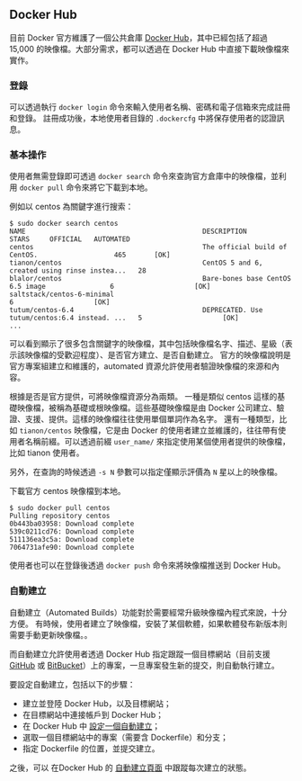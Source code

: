 ## Docker Hub
目前 Docker 官方維護了一個公共倉庫 [Docker Hub](https://hub.docker.com/)，其中已經包括了超過 15,000 的映像檔。大部分需求，都可以透過在 Docker Hub 中直接下載映像檔來實作。

### 登錄
可以透過執行 `docker login` 命令來輸入使用者名稱、密碼和電子信箱來完成註冊和登錄。
註冊成功後，本地使用者目錄的 `.dockercfg` 中將保存使用者的認證訊息。

### 基本操作
使用者無需登錄即可透過 `docker search` 命令來查詢官方倉庫中的映像檔，並利用 `docker pull` 命令來將它下載到本地。

例如以 centos 為關鍵字進行搜索：
```
$ sudo docker search centos
NAME                                            DESCRIPTION                                     STARS     OFFICIAL   AUTOMATED
centos                                          The official build of CentOS.                   465       [OK]
tianon/centos                                   CentOS 5 and 6, created using rinse instea...   28
blalor/centos                                   Bare-bones base CentOS 6.5 image                6                    [OK]
saltstack/centos-6-minimal                                                                      6                    [OK]
tutum/centos-6.4                                DEPRECATED. Use tutum/centos:6.4 instead. ...   5                    [OK]
...
```
可以看到顯示了很多包含關鍵字的映像檔，其中包括映像檔名字、描述、星級（表示該映像檔的受歡迎程度）、是否官方建立、是否自動建立。
官方的映像檔說明是官方專案組建立和維護的，automated 資源允許使用者驗證映像檔的來源和內容。

根據是否是官方提供，可將映像檔資源分為兩類。
一種是類似 centos 這樣的基礎映像檔，被稱為基礎或根映像檔。這些基礎映像檔是由 Docker 公司建立、驗證、支援、提供。這樣的映像檔往往使用單個單詞作為名字。
還有一種類型，比如 `tianon/centos` 映像檔，它是由 Docker 的使用者建立並維護的，往往帶有使用者名稱前綴。可以透過前綴 `user_name/` 來指定使用某個使用者提供的映像檔，比如 tianon 使用者。

另外，在查詢的時候透過 `-s N` 參數可以指定僅顯示評價為 `N` 星以上的映像檔。

下載官方 centos 映像檔到本地。
```
$ sudo docker pull centos
Pulling repository centos
0b443ba03958: Download complete
539c0211cd76: Download complete
511136ea3c5a: Download complete
7064731afe90: Download complete
```
使用者也可以在登錄後透過 `docker push` 命令來將映像檔推送到 Docker Hub。

### 自動建立
自動建立（Automated Builds）功能對於需要經常升級映像檔內程式來說，十分方便。
有時候，使用者建立了映像檔，安裝了某個軟體，如果軟體發布新版本則需要手動更新映像檔。。

而自動建立允許使用者透過 Docker Hub 指定跟蹤一個目標網站（目前支援 [GitHub](github.org) 或 [BitBucket](bitbucket.org)）上的專案，一旦專案發生新的提交，則自動執行建立。

要設定自動建立，包括以下的步驟：
* 建立並登陸 Docker Hub，以及目標網站；
* 在目標網站中連接帳戶到 Docker Hub；
* 在 Docker Hub 中 [設定一個自動建立](https://registry.hub.docker.com/builds/add/)；
* 選取一個目標網站中的專案（需要含 Dockerfile）和分支；
* 指定 Dockerfile 的位置，並提交建立。

之後，可以 在Docker Hub 的 [自動建立頁面](https://registry.hub.docker.com/builds/) 中跟蹤每次建立的狀態。
